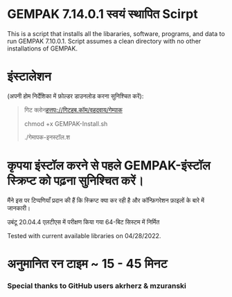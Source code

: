 # GEMPAK 7.14.0.1 स्वयं स्थापित Scirpt

This is a script that installs all the libararies, software, programs, and data to run GEMPAK 7.10.0.1.  Script assumes a clean directory with no other installations of GEMPAK.

# इंस्टालेशन

(अपनी होम निर्देशिका में फ़ोल्डर डाउनलोड करना सुनिश्चित करें):

> गिट क्लोन[हत्तपः://गिटहब.कॉम/वहदवाय/गेम्पाक](https://github.com/whatheway/GEMPAK)
>
> chmod +x GEMPAK-Install.sh
>
> ./गेमापक-इनस्टॉल.श

# कृपया इंस्टॉल करने से पहले GEMPAK-इंस्टॉल स्क्रिप्ट को पढ़ना सुनिश्चित करें।

मैंने इस पर टिप्पणियाँ प्रदान की हैं कि स्क्रिप्ट क्या कर रही है और कॉन्फ़िगरेशन फ़ाइलों के बारे में जानकारी।

उबंटू 20.04.4 एलटीएस में परीक्षण किया गया
64-बिट सिस्टम में निर्मित

Tested with current available libraries on 04/28/2022. 

# अनुमानित रन टाइम ~ 15 - 45 मिनट

### Special thanks to  GitHub users akrherz & mzuranski
